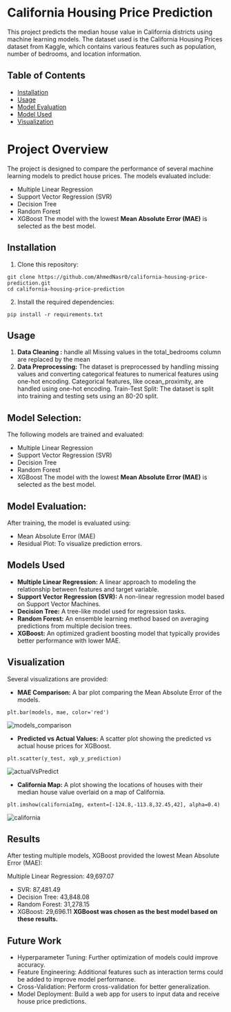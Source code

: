 # California Housing Price Prediction
This project predicts the median house value in California districts using machine learning models. The dataset used is the California Housing Prices dataset from Kaggle, which contains various features such as population, number of bedrooms, and location information.

## Table of Contents
- [Installation](#installation)
- [Usage](#usage)
- [Model Evaluation](#model-evaluation)
- [Model Used](#model_used)
- [Visualization](#visualization)

# Project Overview
The project is designed to compare the performance of several machine learning models to predict house prices. The models evaluated include:

* Multiple Linear Regression
* Support Vector Regression (SVR)
* Decision Tree
* Random Forest
* XGBoost
The model with the lowest **Mean Absolute Error (MAE)** is selected as the best model.

## Installation
1. Clone this repository:

```
git clone https://github.com/AhmedNasr0/california-housing-price-prediction.git
cd california-housing-price-prediction
```
2. Install the required dependencies:
```
pip install -r requirements.txt
```
## Usage
1. **Data Cleaning :**
   handle all Missing values in the total_bedrooms column are replaced by the mean
2. **Data Preprocessing:**
    The dataset is preprocessed by handling missing values and converting categorical features to numerical features using one-hot encoding.
    Categorical features, like ocean_proximity, are handled using one-hot encoding.
    Train-Test Split: The dataset is split into training and testing sets using an 80-20 split.

## Model Selection: 
The following models are trained and evaluated:

* Multiple Linear Regression
* Support Vector Regression (SVR)
* Decision Tree
* Random Forest
* XGBoost
The model with the lowest **Mean Absolute Error (MAE)** is selected as the best model.

## Model Evaluation: 
After training, the model is evaluated using:

* Mean Absolute Error (MAE)
* Residual Plot: To visualize prediction errors.


## Models Used
* **Multiple Linear Regression:** A linear approach to modeling the relationship between features and target variable.
* **Support Vector Regression (SVR):** A non-linear regression model based on Support Vector Machines.
* **Decision Tree:** A tree-like model used for regression tasks.
* **Random Forest:** An ensemble learning method based on averaging predictions from multiple decision trees.
* **XGBoost:** An optimized gradient boosting model that typically provides better performance with lower MAE.
## Visualization
Several visualizations are provided:

* **MAE Comparison:** A bar plot comparing the Mean Absolute Error of the models.
```
plt.bar(models, mae, color='red')
```
![models_comparison](https://github.com/user-attachments/assets/ed6aed34-0acb-4c3e-babb-ca34f507e6b4)

* **Predicted vs Actual Values:** A scatter plot showing the predicted vs actual house prices for XGBoost.
```
plt.scatter(y_test, xgb_y_prediction)
```
![actualVsPredict](https://github.com/user-attachments/assets/5afc19d2-2dc7-461e-8a79-eeec4adea3f3)

* **California Map:** A plot showing the locations of houses with their median house value overlaid on a map of California.
```
plt.imshow(californiaImg, extent=[-124.8,-113.8,32.45,42], alpha=0.4)
```
![california](https://github.com/user-attachments/assets/fb38d436-77ca-401a-97a7-8f7832764341)

## Results
After testing multiple models, XGBoost provided the lowest Mean Absolute Error (MAE):

Multiple Linear Regression: 49,697.07
* SVR: 87,481.49
* Decision Tree: 43,848.08
* Random Forest: 31,278.15
* XGBoost: 29,696.11
**XGBoost was chosen as the best model based on these results.**
  

## Future Work
* Hyperparameter Tuning: Further optimization of models could improve accuracy.
* Feature Engineering: Additional features such as interaction terms could be added to improve model performance.
* Cross-Validation: Perform cross-validation for better generalization.
* Model Deployment: Build a web app for users to input data and receive house price predictions.
